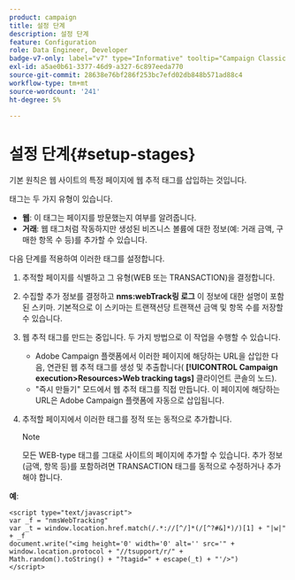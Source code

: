 ```yaml
---
product: campaign
title: 설정 단계
description: 설정 단계
feature: Configuration
role: Data Engineer, Developer
badge-v7-only: label="v7" type="Informative" tooltip="Campaign Classic v7에만 적용"
exl-id: a5ae0b61-3377-46d9-a327-6c897eeda770
source-git-commit: 28638e76bf286f253bc7efd02db848b571ad88c4
workflow-type: tm+mt
source-wordcount: '241'
ht-degree: 5%

---
```


# 설정 단계{#setup-stages}

기본 원칙은 웹 사이트의 특정 페이지에 웹 추적 태그를 삽입하는 것입니다.

태그는 두 가지 유형이 있습니다.

* **웹**: 이 태그는 페이지를 방문했는지 여부를 알려줍니다.
* **거래**: 웹 태그처럼 작동하지만 생성된 비즈니스 볼륨에 대한 정보(예: 거래 금액, 구매한 항목 수 등)를 추가할 수 있습니다.

다음 단계를 적용하여 이러한 태그를 설정합니다.

1. 추적할 페이지를 식별하고 그 유형(WEB 또는 TRANSACTION)을 결정합니다.
1. 수집할 추가 정보를 결정하고 **nms:webTrack링 로그** 이 정보에 대한 설명이 포함된 스키마. 기본적으로 이 스키마는 트랜잭션당 트랜잭션 금액 및 항목 수를 저장할 수 있습니다.
1. 웹 추적 태그를 만드는 중입니다. 두 가지 방법으로 이 작업을 수행할 수 있습니다.

   * Adobe Campaign 플랫폼에서 이러한 페이지에 해당하는 URL을 삽입한 다음, 연관된 웹 추적 태그를 생성 및 추출합니다( **[!UICONTROL Campaign execution>Resources>Web tracking tags]** 클라이언트 콘솔의 노드).
   * &quot;즉시 만들기&quot; 모드에서 웹 추적 태그를 직접 만듭니다. 이 페이지에 해당하는 URL은 Adobe Campaign 플랫폼에 자동으로 삽입됩니다.

1. 추적할 페이지에서 이러한 태그를 정적 또는 동적으로 추가합니다.

   >[!NOTE]
   >
   >모든 WEB-type 태그를 그대로 사이트의 페이지에 추가할 수 있습니다. 추가 정보(금액, 항목 등)를 포함하려면 TRANSACTION 태그를 동적으로 수정하거나 추가해야 합니다.

**예**:

```
<script type="text/javascript">
var _f = "nmsWebTracking"
var _t = window.location.href.match(/.*://[^/]*(/[^?#&]*)/)[1] + "|w|" + _f
document.write("<img height='0' width='0' alt='' src='" +
window.location.protocol + "//tsupport/r/" +
Math.random().toString() + "?tagid=" + escape(_t) + "'/>")
</script>
```
